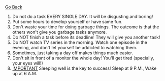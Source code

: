 [Go Back](https://github.com/arm-on/plan/blob/main/README.md)

1. Do not do a task EVERY SINGLE DAY. It will be disgusting and boring!
2. Put some hours to develop yourself or have same fun.
3. Don't waste your time for doing garbage things. The outcome is that the others won't give you garbage tasks anymore.
4. Do NOT finish a task before its deadline! They will give you another task!
5. Do NOT watch TV series in the morning. Watch one episode in the evening, and don't let yourself be addicted to watching them.
6. Sometimes, just taking a day off makes things much easier.
7. Don't sit in front of a monitor the whole day! You'll get tired (specially, your eyes will!)
8. [IMPORTANT]() Sleeping well is the key to success! Sleep at 9 P.M., Wake up at 6 A.M.